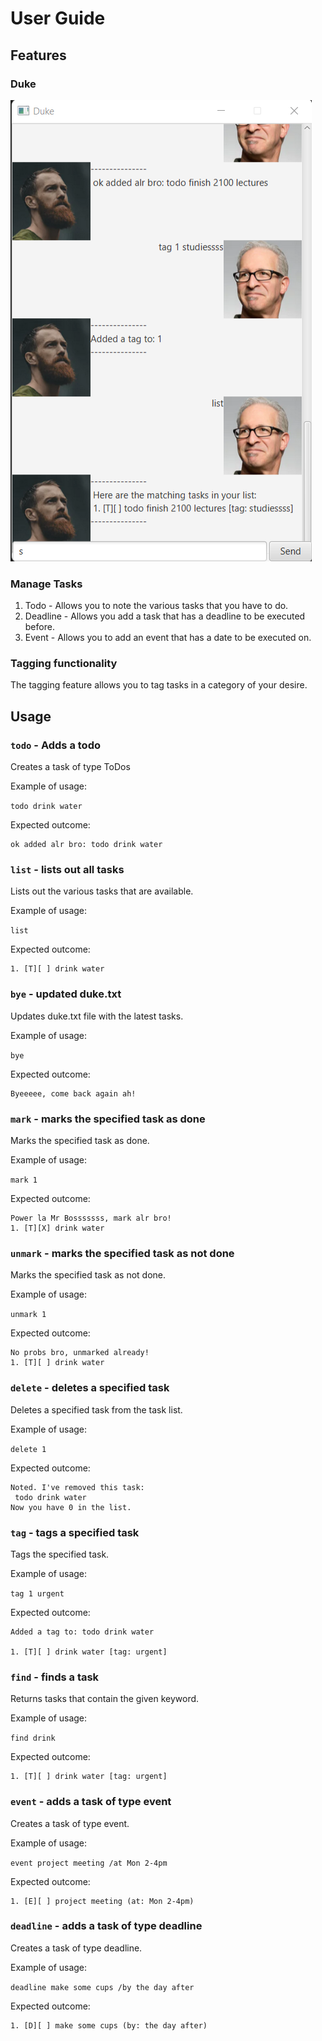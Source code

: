 # User Guide

## Features

### Duke

![UI of Duke](docs/Ui.png)

### Manage Tasks

1. Todo - Allows you to note the various tasks that you have to do.
2. Deadline - Allows you add a task that has a deadline to be executed before.
3. Event - Allows you to add an event that has a date to be executed on.

### Tagging functionality

The tagging feature allows you to tag tasks in a category of your desire.

## Usage

### `todo` - Adds a todo

Creates a task of type ToDos

Example of usage:

`todo drink water`

Expected outcome:

```
ok added alr bro: todo drink water
```

### `list` - lists out all tasks

Lists out the various tasks that are available.

Example of usage:

`list`

Expected outcome:

```
1. [T][ ] drink water
```

### `bye` - updated duke.txt

Updates duke.txt file with the latest tasks.

Example of usage:

`bye`

Expected outcome:

```
Byeeeee, come back again ah!
```

### `mark` - marks the specified task as done

Marks the specified task as done.

Example of usage:

`mark 1`

Expected outcome:

```
Power la Mr Bosssssss, mark alr bro!
1. [T][X] drink water
```

### `unmark` - marks the specified task as not done

Marks the specified task as not done.

Example of usage:

`unmark 1`

Expected outcome:

```
No probs bro, unmarked already!
1. [T][ ] drink water
```

### `delete` - deletes a specified task

Deletes a specified task from the task list.

Example of usage:

`delete 1`

Expected outcome:

```
Noted. I've removed this task:
 todo drink water
Now you have 0 in the list.
```

### `tag` - tags a specified task

Tags the specified task.

Example of usage:

`tag 1 urgent`

Expected outcome:

```
Added a tag to: todo drink water

1. [T][ ] drink water [tag: urgent]
```

### `find` - finds a task

Returns tasks that contain the given keyword.

Example of usage:

`find drink`

Expected outcome:

```
1. [T][ ] drink water [tag: urgent]
```

### `event` - adds a task of type event

Creates a task of type event.

Example of usage:

`event project meeting /at Mon 2-4pm`

Expected outcome:

```
1. [E][ ] project meeting (at: Mon 2-4pm)
```

### `deadline` - adds a task of type deadline

Creates a task of type deadline.

Example of usage:

`deadline make some cups /by the day after`

Expected outcome:

```
1. [D][ ] make some cups (by: the day after)
```
